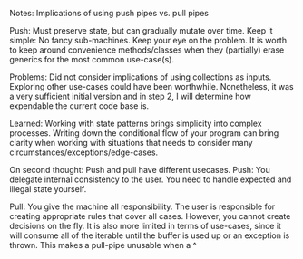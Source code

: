 Notes: Implications of using push pipes vs. pull pipes

Push: Must preserve state, but can gradually mutate over time.
Keep it simple: No fancy sub-machines. Keep your eye on the problem.
It is worth to keep around convenience methods/classes when they (partially) erase generics for the most common use-case(s).

Problems: Did not consider implications of using collections as inputs.
Exploring other use-cases could have been worthwhile.
Nonetheless, it was a very sufficient initial version and in step 2, I will determine how expendable the current code base is.

Learned: Working with state patterns brings simplicity into complex processes.
Writing down the conditional flow of your program can bring clarity when working with situations that needs to consider many circumstances/exceptions/edge-cases.

On second thought: Push and pull have different usecases.
Push:   You delegate internal consistency to the user. You need to handle expected and illegal state yourself.

Pull:   You give the machine all responsibility. The user is responsible for creating appropriate rules that cover all cases.
        However, you cannot create decisions on the fly. It is also more limited in terms of use-cases, since it will consume all of the iterable until the buffer is used up or an exception is thrown.
        This makes a pull-pipe unusable when a
^